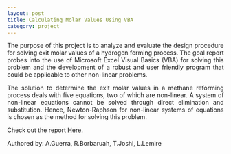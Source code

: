 ```yaml
---
layout: post
title: Calculating Molar Values Using VBA
category: project
---
```


<p align="justify">The purpose of this project is to analyze and evaluate the design procedure for solving exit molar values of a hydrogen forming process. The goal report probes into the use of Microsoft Excel Visual Basics (VBA) for solving this problem and the development of a robust and user friendly program that could be applicable to other non-linear problems.</p>

<p align="justify">The solution to determine the exit molar values in a methane reforming process deals with five equations, two of which are non-linear. A system of non-linear equations cannot be solved through direct elimination and substitution. Hence, Newton-Raphson for non-linear systems of equations is chosen as the method for solving this problem.</p>

<p align="justify">Check out the report <a href="https://drive.google.com/file/d/0BxFShUyVe18edkRXQzNmVmRKY1E/view?usp=sharing">Here</a>.</p>


<p align="justify">Authored by: A.Guerra, R.Borbaruah, T.Joshi, L.Lemire</p>

